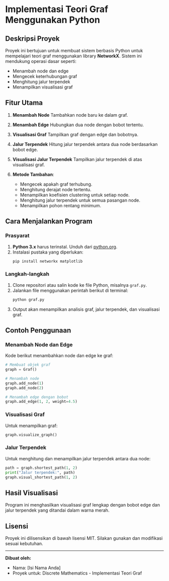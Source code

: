 # Implementasi Teori Graf Menggunakan Python

## Deskripsi Proyek
Proyek ini bertujuan untuk membuat sistem berbasis Python untuk mempelajari teori graf menggunakan library **NetworkX**. Sistem ini mendukung operasi dasar seperti:

- Menambah node dan edge
- Mengecek keterhubungan graf
- Menghitung jalur terpendek
- Menampilkan visualisasi graf

## Fitur Utama

1. **Menambah Node**
   Tambahkan node baru ke dalam graf.

2. **Menambah Edge**
   Hubungkan dua node dengan bobot tertentu.

3. **Visualisasi Graf**
   Tampilkan graf dengan edge dan bobotnya.

4. **Jalur Terpendek**
   Hitung jalur terpendek antara dua node berdasarkan bobot edge.

5. **Visualisasi Jalur Terpendek**
   Tampilkan jalur terpendek di atas visualisasi graf.

6. **Metode Tambahan**:
   - Mengecek apakah graf terhubung.
   - Menghitung derajat node tertentu.
   - Menampilkan koefisien clustering untuk setiap node.
   - Menghitung jalur terpendek untuk semua pasangan node.
   - Menampilkan pohon rentang minimum.

## Cara Menjalankan Program

### Prasyarat
1. **Python 3.x** harus terinstal. Unduh dari [python.org](https://www.python.org/).
2. Instalasi pustaka yang diperlukan:
   ```bash
   pip install networkx matplotlib
   ```

### Langkah-langkah
1. Clone repositori atau salin kode ke file Python, misalnya `graf.py`.
2. Jalankan file menggunakan perintah berikut di terminal:
   ```bash
   python graf.py
   ```
3. Output akan menampilkan analisis graf, jalur terpendek, dan visualisasi graf.

## Contoh Penggunaan

### Menambah Node dan Edge
Kode berikut menambahkan node dan edge ke graf:
```python
# Membuat objek graf
graph = Graf()

# Menambah node
graph.add_node(1)
graph.add_node(2)

# Menambah edge dengan bobot
graph.add_edge(1, 2, weight=4.5)
```

### Visualisasi Graf
Untuk menampilkan graf:
```python
graph.visualize_graph()
```

### Jalur Terpendek
Untuk menghitung dan menampilkan jalur terpendek antara dua node:
```python
path = graph.shortest_path(1, 2)
print("Jalur terpendek:", path)
graph.visual_shortest_path(1, 2)
```

## Hasil Visualisasi
Program ini menghasilkan visualisasi graf lengkap dengan bobot edge dan jalur terpendek yang ditandai dalam warna merah.

## Lisensi
Proyek ini dilisensikan di bawah lisensi MIT. Silakan gunakan dan modifikasi sesuai kebutuhan.

---
**Dibuat oleh:**
- Nama: [Isi Nama Anda]
- Proyek untuk: Discrete Mathematics - Implementasi Teori Graf
